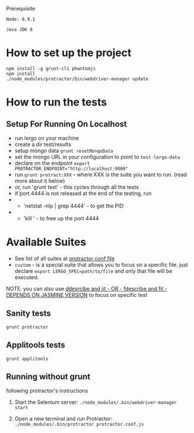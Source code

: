 Prerequisite
```
Node: 6.9.1

Java JDK 8
```


# How to set up the project


```
npm install -g grunt-cli phantomjs
npm install
./node_modules/protractor/bin/webdriver-manager update

```

# How to run the tests

## Setup For Running On Localhost

 - run lergo on your machine
 - create a dir test/results
 - setup mongo data `grunt resetMongoData`
 - set the mongo URL in your configuration to point to `test-lergo-data`
 - declare on the endpoint `export PROTRACTOR_ENDPOINT="http://localhost:9000"`
 - run `grunt protract:XXX` - where XXX is the suite you want to run. (read more about it below) 
 - or, run 'grunt test' - this cycles through all the tests
 - if port 4444 is not released at the end of the testing,  run
 - - 'netstat -nlp | grep 4444' - to get the PID
 - - 'kill <pid>' - to free up the port 4444
# Available Suites

 - See list of all suites at [protractor conf file](https://github.com/lergo/lergo-protractor-tests/blob/master/protractor.sanity.conf.js)
 - `custom` - is a special suite that allows you to focus on a specific file. just declare `export LERGO_SPEC=path/to/file` and only that file will be executed. 

NOTE: you can also use [ddesrcibe and iit - OR - fdescribe and fit - DEPENDS ON JASMINE VERSION](http://stackoverflow.com/a/23793631/1068746) to focus on specific test

## Sanity tests

```
grunt protractor
```

## Applitools tests

```
grunt applitools
```

## Running without grunt

following protractor's instructions


1.  Start the Selenium server:  `./node_modules/.bin/webdriver-manager start`

1.  Open a new terminal and run Protractor:  `./node_modules/.bin/protractor protractor.conf.js`
